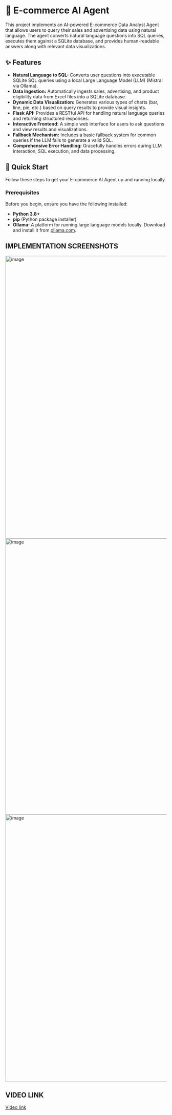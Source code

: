 # 🤖 E-commerce AI Agent

This project implements an AI-powered E-commerce Data Analyst Agent that allows users to query their sales and advertising data using natural language. The agent converts natural language questions into SQL queries, executes them against a SQLite database, and provides human-readable answers along with relevant data visualizations.

## ✨ Features

*   **Natural Language to SQL:** Converts user questions into executable SQLite SQL queries using a local Large Language Model (LLM) (Mistral via Ollama).
*   **Data Ingestion:** Automatically ingests sales, advertising, and product eligibility data from Excel files into a SQLite database.
*   **Dynamic Data Visualization:** Generates various types of charts (bar, line, pie, etc.) based on query results to provide visual insights.
*   **Flask API:** Provides a RESTful API for handling natural language queries and returning structured responses.
*   **Interactive Frontend:** A simple web interface for users to ask questions and view results and visualizations.
*   **Fallback Mechanism:** Includes a basic fallback system for common queries if the LLM fails to generate a valid SQL.
*   **Comprehensive Error Handling:** Gracefully handles errors during LLM interaction, SQL execution, and data processing.

## 🚀 Quick Start

Follow these steps to get your E-commerce AI Agent up and running locally.

### Prerequisites

Before you begin, ensure you have the following installed:

*   **Python 3.8+**
*   **pip** (Python package installer)
*   **Ollama:** A platform for running large language models locally. Download and install it from [ollama.com](https://ollama.com/ ).

## IMPLEMENTATION SCREENSHOTS
<img width="1912" height="883" alt="image" src="https://github.com/user-attachments/assets/f4914ac2-d4af-4db2-b020-d3cc02a64829" />
<img width="752" height="862" alt="image" src="https://github.com/user-attachments/assets/543c9003-d04c-44e9-9ce4-a101d6bd2530" />
<img width="753" height="835" alt="image" src="https://github.com/user-attachments/assets/1fdc3763-cc31-490a-af23-452fc0cd8391" />


## VIDEO LINK
[Video link ](https://drive.google.com/file/d/1Aa3RiPbxFcGfTGR6FvOCAfz1LYsqZ-Uq/view?usp=sharing)



